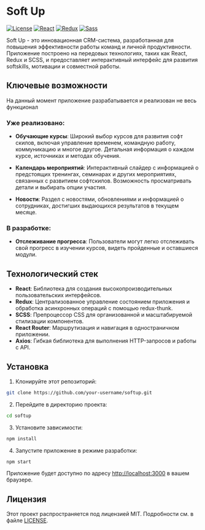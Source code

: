 # Soft Up

[![License](https://img.shields.io/badge/license-MIT-blue.svg)](LICENSE)
[![React](https://img.shields.io/badge/react-%2320232a.svg?style=for-the-badge&logo=react&logoColor=%2361DAFB)](https://reactjs.org/)
[![Redux](https://img.shields.io/badge/redux-%23593d88.svg?style=for-the-badge&logo=redux&logoColor=white)](https://redux.js.org/)
[![Sass](https://img.shields.io/badge/Sass-CC6699?style=for-the-badge&logo=sass&logoColor=white)](https://sass-lang.com/)

Soft Up - это инновационная CRM-система, разработанная для повышения эффективности работы команд и личной продуктивности. Приложение построено на передовых технологиях, таких как React, Redux и SCSS, и предоставляет интерактивный интерфейс для развития softskills, мотивации и совместной работы.

## Ключевые возможности

На данный момент приложение разрабатывается и реализован не весь функционал

### Уже реализовано:

- **Обучающие курсы**: Широкий выбор курсов для развития софт скилов, включая управление временем, командную работу, коммуникацию и многое другое. Детальная информация о каждом курсе, источниках и методах обучения.

- **Календарь мероприятий**: Интерактивный слайдер с информацией о предстоящих тренингах, семинарах и других мероприятиях, связанных с развитием софтскилов. Возможность просматривать детали и выбирать опции участия.

- **Новости**: Раздел с новостями, обновлениями и информацией о сотрудниках, достигших выдающихся результатов в текущем месяце.

### В разработке:

- **Отслеживание прогресса**: Пользователи могут легко отслеживать свой прогресс в изучении курсов, видеть пройденные и оставшиеся модули.

## Технологический стек

- **React**: Библиотека для создания высокопроизводительных пользовательских интерфейсов.
- **Redux**: Централизованное управление состоянием приложения и обработка асинхронных операций с помощью redux-thunk.
- **SCSS**: Препроцессор CSS для организованной и масштабируемой стилизации компонентов.
- **React Router**: Маршрутизация и навигация в одностраничном приложении.
- **Axios**: Гибкая библиотека для выполнения HTTP-запросов и работы с API.

## Установка

1. Клонируйте этот репозиторий:

```bash
git clone https://github.com/your-username/softup.git
```

2. Перейдите в директорию проекта:

```bash
cd softup
```

3. Установите зависимости:

```bash
npm install
```

4. Запустите приложение в режиме разработки:

```bash
npm start
```

Приложение будет доступно по адресу [http://localhost:3000](http://localhost:3000) в вашем браузере.

## Лицензия

Этот проект распространяется под лицензией MIT. Подробности см. в файле [LICENSE](LICENSE).

